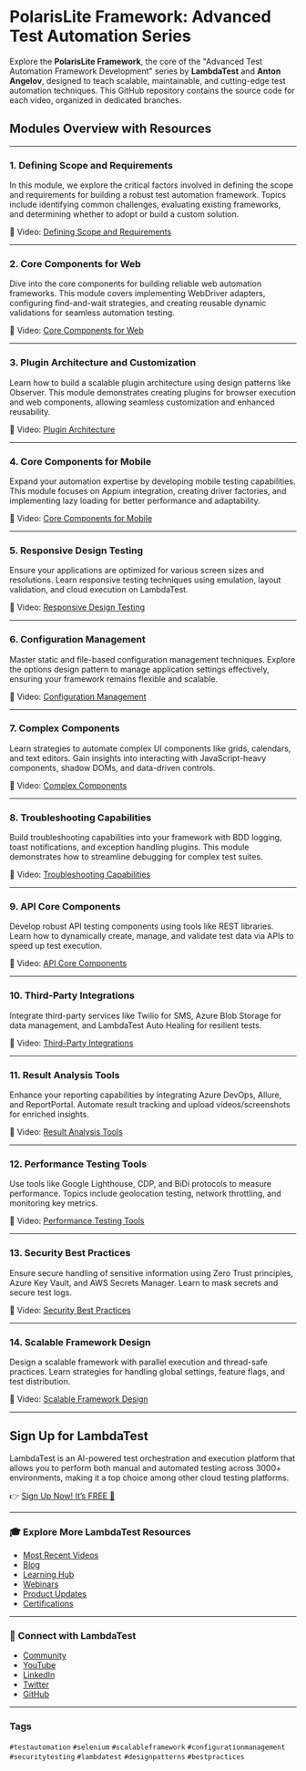 # PolarisLite Framework: Advanced Test Automation Series  

Explore the **PolarisLite Framework**, the core of the "Advanced Test Automation Framework Development" series by **LambdaTest** and **Anton Angelov**, designed to teach scalable, maintainable, and cutting-edge test automation techniques. This GitHub repository contains the source code for each video, organized in dedicated branches.  

## Modules Overview with Resources  

---

### 1. **Defining Scope and Requirements**  
In this module, we explore the critical factors involved in defining the scope and requirements for building a robust test automation framework. Topics include identifying common challenges, evaluating existing frameworks, and determining whether to adopt or build a custom solution.  

🔗 Video: [Defining Scope and Requirements](https://www.youtube.com/watch?v=D_4LZgUZ5C4&list=PLZMWkkQEwOPmE5e8OiOmGJSKLEoQe9Kgq&index=1)  

---

### 2. **Core Components for Web**  
Dive into the core components for building reliable web automation frameworks. This module covers implementing WebDriver adapters, configuring find-and-wait strategies, and creating reusable dynamic validations for seamless automation testing.  

🔗 Video: [Core Components for Web](https://www.youtube.com/watch?v=GdGL9hJVcN4&list=PLZMWkkQEwOPmE5e8OiOmGJSKLEoQe9Kgq&index=2)  

---

### 3. **Plugin Architecture and Customization**  
Learn how to build a scalable plugin architecture using design patterns like Observer. This module demonstrates creating plugins for browser execution and web components, allowing seamless customization and enhanced reusability.  

🔗 Video: [Plugin Architecture](https://www.youtube.com/watch?v=teyEc3XViMM&list=PLZMWkkQEwOPmE5e8OiOmGJSKLEoQe9Kgq&index=3)  

---

### 4. **Core Components for Mobile**  
Expand your automation expertise by developing mobile testing capabilities. This module focuses on Appium integration, creating driver factories, and implementing lazy loading for better performance and adaptability.  

🔗 Video: [Core Components for Mobile](https://www.youtube.com/watch?v=ZfU53ojZFFo&list=PLZMWkkQEwOPmE5e8OiOmGJSKLEoQe9Kgq&index=4)  

---

### 5. **Responsive Design Testing**  
Ensure your applications are optimized for various screen sizes and resolutions. Learn responsive testing techniques using emulation, layout validation, and cloud execution on LambdaTest.  

🔗 Video: [Responsive Design Testing](https://www.youtube.com/watch?v=UKg7ip90RDY&list=PLZMWkkQEwOPmE5e8OiOmGJSKLEoQe9Kgq&index=5)  

---

### 6. **Configuration Management**  
Master static and file-based configuration management techniques. Explore the options design pattern to manage application settings effectively, ensuring your framework remains flexible and scalable.  

🔗 Video: [Configuration Management](https://www.youtube.com/watch?v=IzQKciIUBo4&list=PLZMWkkQEwOPmE5e8OiOmGJSKLEoQe9Kgq&index=6)  

---

### 7. **Complex Components**  
Learn strategies to automate complex UI components like grids, calendars, and text editors. Gain insights into interacting with JavaScript-heavy components, shadow DOMs, and data-driven controls.  

🔗 Video: [Complex Components](https://www.youtube.com/watch?v=GyOJi9i37JQ&list=PLZMWkkQEwOPmE5e8OiOmGJSKLEoQe9Kgq&index=7)  

---

### 8. **Troubleshooting Capabilities**  
Build troubleshooting capabilities into your framework with BDD logging, toast notifications, and exception handling plugins. This module demonstrates how to streamline debugging for complex test suites.  

🔗 Video: [Troubleshooting Capabilities](https://www.youtube.com/watch?v=gYfvJLmNBBQ&list=PLZMWkkQEwOPmE5e8OiOmGJSKLEoQe9Kgq&index=8)  

---

### 9. **API Core Components**  
Develop robust API testing components using tools like REST libraries. Learn how to dynamically create, manage, and validate test data via APIs to speed up test execution.  

🔗 Video: [API Core Components](https://www.youtube.com/watch?v=zA7KmFFNeeI&list=PLZMWkkQEwOPmE5e8OiOmGJSKLEoQe9Kgq&index=9)  

---

### 10. **Third-Party Integrations**  
Integrate third-party services like Twilio for SMS, Azure Blob Storage for data management, and LambdaTest Auto Healing for resilient tests.  

🔗 Video: [Third-Party Integrations](https://www.youtube.com/watch?v=QJFVbviFZuU&list=PLZMWkkQEwOPmE5e8OiOmGJSKLEoQe9Kgq&index=10)  

---

### 11. **Result Analysis Tools**  
Enhance your reporting capabilities by integrating Azure DevOps, Allure, and ReportPortal. Automate result tracking and upload videos/screenshots for enriched insights.  

🔗 Video: [Result Analysis Tools](https://www.youtube.com/watch?v=gwq5H3Lae50&list=PLZMWkkQEwOPmE5e8OiOmGJSKLEoQe9Kgq&index=11)  

---

### 12. **Performance Testing Tools**  
Use tools like Google Lighthouse, CDP, and BiDi protocols to measure performance. Topics include geolocation testing, network throttling, and monitoring key metrics.  

🔗 Video: [Performance Testing Tools](https://www.youtube.com/watch?v=AoUSc-VFL54&list=PLZMWkkQEwOPmE5e8OiOmGJSKLEoQe9Kgq&index=12)  

---

### 13. **Security Best Practices**  
Ensure secure handling of sensitive information using Zero Trust principles, Azure Key Vault, and AWS Secrets Manager. Learn to mask secrets and secure test logs.  

🔗 Video: [Security Best Practices](https://www.youtube.com/watch?v=NtJEB9gwckk&list=PLZMWkkQEwOPmE5e8OiOmGJSKLEoQe9Kgq&index=13)  

---

### 14. **Scalable Framework Design**  
Design a scalable framework with parallel execution and thread-safe practices. Learn strategies for handling global settings, feature flags, and test distribution.  

🔗 Video: [Scalable Framework Design](https://www.youtube.com/watch?v=b3vc3gwkZfo&list=PLZMWkkQEwOPmE5e8OiOmGJSKLEoQe9Kgq&index=14)  


---

## **Sign Up for LambdaTest**  
LambdaTest is an AI-powered test orchestration and execution platform that allows you to perform both manual and automated testing across 3000+ environments, making it a top choice among other cloud testing platforms.  

👉 [Sign Up Now! It’s FREE 🙌](https://accounts.lambdatest.com/register)

---
### 🎓 **Explore More LambdaTest Resources**
- [Most Recent Videos](https://bit.ly/3PRAPyo)  
- [Blog](https://bit.ly/3yGVsUc)  
- [Learning Hub](https://bit.ly/3fr6l4Z)  
- [Webinars](https://bit.ly/37i41co)  
- [Product Updates](https://bit.ly/3717NGO)  
- [Certifications](https://bit.ly/3XwW0b0)  
---
### 🌟 **Connect with LambdaTest**
- [Community](https://bit.ly/3Aiz5oO)  
- [YouTube](https://bit.ly/3rH2Yfh)  
- [LinkedIn](https://bit.ly/3xA6F84)  
- [Twitter](https://bit.ly/3Cn0g3A)  
- [GitHub](https://bit.ly/3jowfYs)  

---

### Tags  
`#testautomation` `#selenium` `#scalableframework` `#configurationmanagement` `#securitytesting` `#lambdatest` `#designpatterns` `#bestpractices`
